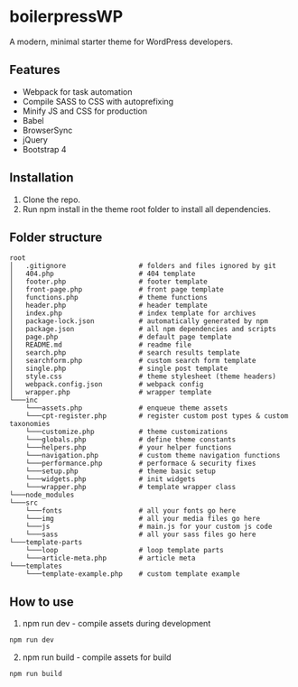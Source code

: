 # boilerpressWP
A modern, minimal starter theme for WordPress developers.

## Features
* Webpack for task automation
* Compile SASS to CSS with autoprefixing
* Minify JS and CSS for production
* Babel
* BrowserSync
* jQuery
* Bootstrap 4

## Installation
1. Clone the repo.
2. Run npm install in the theme root folder to install all dependencies.

## Folder structure

```
root
│   .gitignore                  # folders and files ignored by git
│   404.php                     # 404 template
│   footer.php                  # footer template
│   front-page.php              # front page template
│   functions.php               # theme functions
│   header.php                  # header template
│   index.php                   # index template for archives
│   package-lock.json           # automatically generated by npm  
│   package.json                # all npm dependencies and scripts
│   page.php                    # default page template
│   README.md                   # readme file
│   search.php                  # search results template
│   searchform.php              # custom search form template
│   single.php                  # single post template
│   style.css                   # theme stylesheet (theme headers)
│   webpack.config.json         # webpack config
│   wrapper.php                 # wrapper template   
└───inc             
    └───assets.php              # enqueue theme assets
    └───cpt-register.php        # register custom post types & custom taxonomies
    └───customize.php           # theme customizations
    └───globals.php             # define theme constants
    └───helpers.php             # your helper functions
    └───navigation.php          # custom theme navigation functions
    └───performance.php         # performace & security fixes
    └───setup.php               # theme basic setup
    └───widgets.php             # init widgets
    └───wrapper.php             # template wrapper class
└───node_modules
└───src
    └───fonts                   # all your fonts go here
    └───img                     # all your media files go here
    └───js                      # main.js for your custom js code
    └───sass                    # all your sass files go here
└───template-parts
    └───loop                    # loop template parts
    └───article-meta.php        # article meta
└───templates
    └───template-example.php    # custom template example
```

## How to use
1. npm run dev - compile assets during development
```javascript
npm run dev
```

2. npm run build - compile assets for build
```javascript
npm run build
```